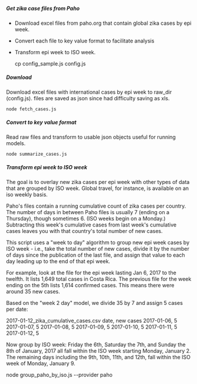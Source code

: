 ##### Get zika case files from Paho

- Download excel files from paho.org that contain global zika cases by epi week.
- Convert each file to key value format to facilitate analysis
- Transform epi week to ISO week.


    cp config_sample.js config.js

##### Download
Download excel files with international cases by epi week to raw_dir (config.js). files are saved as json since had difficulty saving as xls.

    node fetch_cases.js

##### Convert to key value format

Read raw files and transform to usable json objects useful for running models.

    node summarize_cases.js

##### Transform epi week to ISO week
The goal is to overlay new zika cases per epi week with other types of data that are grouped by ISO week. Global travel, for instance, is available on an iso weekly basis.

Paho's files contain a running cumulative count of zika cases per country. The number of days in between Paho files is usually 7 (ending on a Thursday), though sometimes 6. (ISO weeks begin on a Monday.) Subtracting this week's cumulative cases from last week's cumulative cases leaves you with that country's total number of new cases.  

This script uses a "week to day" algorithm to group new epi week cases by ISO week - i.e., take the total number of new cases, divide it by the number of days since the publication of the last file, and assign that value to each day leading up to the end of that epi week.

For example, look at the file for the epi week lasting Jan 6, 2017 to the twelfth. It lists 1,649 total cases in Costa Rica. The previous file for the week ending on the 5th lists 1,614 confirmed cases. This means there were around 35 new cases.

Based on the "week 2 day" model, we divide 35 by 7 and assign 5 cases per date:

2017-01-12_zika_cumulative_cases.csv
date, new cases
2017-01-06, 5
2017-01-07, 5
2017-01-08, 5
2017-01-09, 5
2017-01-10, 5
2017-01-11, 5
2017-01-12, 5

Now group by ISO week:
Friday the 6th, Saturday the 7th, and Sunday the 8th of January, 2017 all fall within the ISO week starting Monday, January 2. The remaining days including the 9th, 10th, 11th, and 12th, fall within the ISO week of Monday, January 9.


  node group_paho_by_iso.js --provider paho
